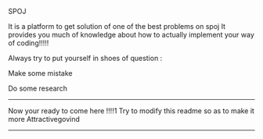 SPOJ

It is a platform to get solution of one of the best problems on spoj
It provides you much of knowledge about how to actually implement your way of coding!!!!!


Always try to put yourself in shoes of question :

Make some mistake 

Do some research



******************

Now your ready to come here !!!!1
Try to modify this readme so as to make it more Attractivegovind


******************
